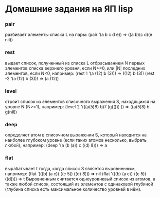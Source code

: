 # Домашние задания на ЯП lisp

### pair 
разбивает элементы списка L на пары:
(pair ’(a b c d e)) => ((a b)(c d)(e nil))

### rest 
выдает список, полученный из списка L отбрасыванием N первых элементов списка верхнего уровня, если N>=0, или |N| последних элементов, если N<0, например: 
	(rest 1 ’(a (12) b (3))) => ((12) b (3))
	(rest -2 ’(a (12) b (3))) => (a (12))

### level 
строит список из элементов списочного выражения S, находящихся на уровне N (N>=1), например:
(level 2 ’(((a(5)8) b)7 (g(())) )) => ((a(5)8) b g(nil))

### deep 
определяет атом в списочном выражении S, который находится на наиболее глубоком уровне (если таких атомов несколько, выбрать любой), например:
	(deep ’(a (b (a)) c ((d) 8))) => a

### flat 
вырабатывает t тогда, когда список S является выровненным, например: 
(flat ’(((b) (a c)) ((c 5)) ((d) 8))) => nil
(flat ’(((b) (a c)) ((c 5)) ((d)))) => t
	Выровненным считается одноуровневый список из атомов, а также любой список, состоящий из элементов с одинаковой глубиной (глубина списка есть максимальное количество уровней в нём).

